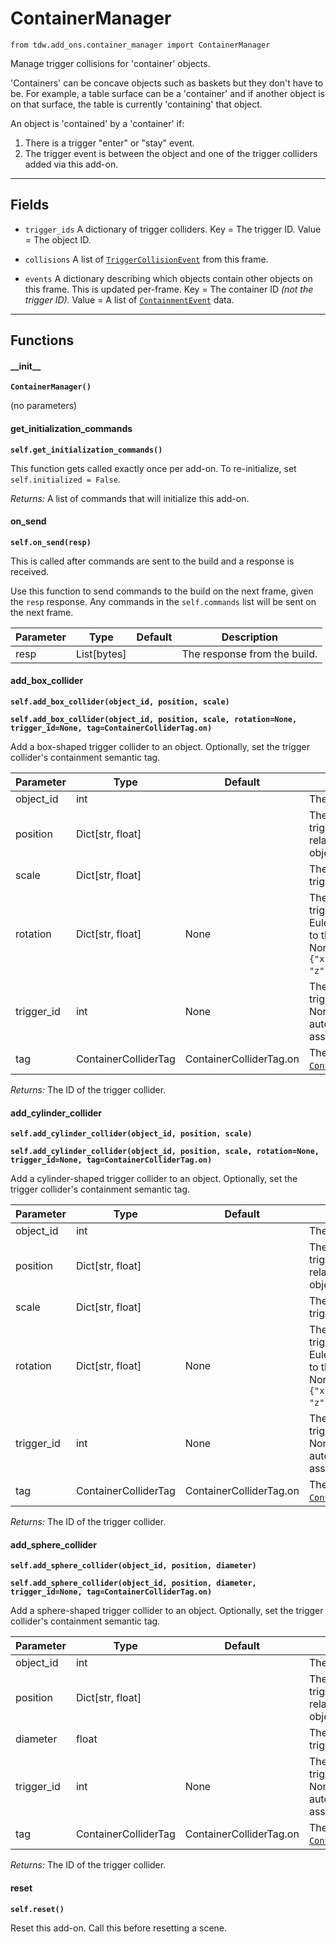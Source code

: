 # ContainerManager

`from tdw.add_ons.container_manager import ContainerManager`

Manage trigger collisions for 'container' objects.

'Containers' can be concave objects such as baskets but they don't have to be. For example, a table surface can be a 'container' and if another object is on that surface, the table is currently 'containing' that object.

An object is 'contained' by a 'container' if:

1. There is a trigger "enter" or "stay" event.
2. The trigger event is between the object and one of the trigger colliders added via this add-on.

***

## Fields

- `trigger_ids` A dictionary of trigger colliders. Key = The trigger ID. Value = The object ID.

- `collisions` A list of [`TriggerCollisionEvent`](../collision_data/trigger_collision_event.md) from this frame.

- `events` A dictionary describing which objects contain other objects on this frame. This is updated per-frame. Key = The container ID *(not the trigger ID)*. Value = A list of [`ContainmentEvent`](../container_data/containment_event.md) data.

***

## Functions

#### \_\_init\_\_

**`ContainerManager()`**

(no parameters)

#### get_initialization_commands

**`self.get_initialization_commands()`**

This function gets called exactly once per add-on. To re-initialize, set `self.initialized = False`.

_Returns:_  A list of commands that will initialize this add-on.

#### on_send

**`self.on_send(resp)`**

This is called after commands are sent to the build and a response is received.

Use this function to send commands to the build on the next frame, given the `resp` response.
Any commands in the `self.commands` list will be sent on the next frame.

| Parameter | Type | Default | Description |
| --- | --- | --- | --- |
| resp |  List[bytes] |  | The response from the build. |

#### add_box_collider

**`self.add_box_collider(object_id, position, scale)`**

**`self.add_box_collider(object_id, position, scale, rotation=None, trigger_id=None, tag=ContainerColliderTag.on)`**

Add a box-shaped trigger collider to an object. Optionally, set the trigger collider's containment semantic tag.


| Parameter | Type | Default | Description |
| --- | --- | --- | --- |
| object_id |  int |  | The ID of the object. |
| position |  Dict[str, float] |  | The position of the trigger collider relative to the parent object. |
| scale |  Dict[str, float] |  | The scale of the trigger collider. |
| rotation |  Dict[str, float] | None | The rotation of the trigger collider in Euler angles relative to the parent object. If None, defaults to `{"x": 0, "y": 0, "z": 0}`. |
| trigger_id |  int  | None | The unique ID of the trigger collider. If None, an ID will be automatically assigned. |
| tag |  ContainerColliderTag  | ContainerColliderTag.on | The semantic [`ContainerColliderTag`](../container_data/container_collider_tag.md). |

_Returns:_  The ID of the trigger collider.

#### add_cylinder_collider

**`self.add_cylinder_collider(object_id, position, scale)`**

**`self.add_cylinder_collider(object_id, position, scale, rotation=None, trigger_id=None, tag=ContainerColliderTag.on)`**

Add a cylinder-shaped trigger collider to an object. Optionally, set the trigger collider's containment semantic tag.


| Parameter | Type | Default | Description |
| --- | --- | --- | --- |
| object_id |  int |  | The ID of the object. |
| position |  Dict[str, float] |  | The position of the trigger collider relative to the parent object. |
| scale |  Dict[str, float] |  | The scale of the trigger collider. |
| rotation |  Dict[str, float] | None | The rotation of the trigger collider in Euler angles relative to the parent object. If None, defaults to `{"x": 0, "y": 0, "z": 0}`. |
| trigger_id |  int  | None | The unique ID of the trigger collider. If None, an ID will be automatically assigned. |
| tag |  ContainerColliderTag  | ContainerColliderTag.on | The semantic [`ContainerColliderTag`](../container_data/container_collider_tag.md). |

_Returns:_  The ID of the trigger collider.

#### add_sphere_collider

**`self.add_sphere_collider(object_id, position, diameter)`**

**`self.add_sphere_collider(object_id, position, diameter, trigger_id=None, tag=ContainerColliderTag.on)`**

Add a sphere-shaped trigger collider to an object. Optionally, set the trigger collider's containment semantic tag.


| Parameter | Type | Default | Description |
| --- | --- | --- | --- |
| object_id |  int |  | The ID of the object. |
| position |  Dict[str, float] |  | The position of the trigger collider relative to the parent object. |
| diameter |  float |  | The diameter of the trigger collider. |
| trigger_id |  int  | None | The unique ID of the trigger collider. If None, an ID will be automatically assigned. |
| tag |  ContainerColliderTag  | ContainerColliderTag.on | The semantic [`ContainerColliderTag`](../container_data/container_collider_tag.md). |

_Returns:_  The ID of the trigger collider.

#### reset

**`self.reset()`**

Reset this add-on. Call this before resetting a scene.

